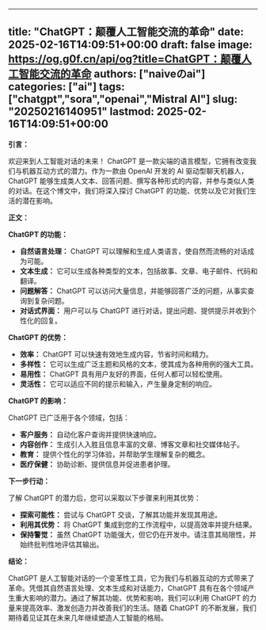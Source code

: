 
---
title: "ChatGPT：颠覆人工智能交流的革命"
date: 2025-02-16T14:09:51+00:00
draft: false
image: https://og.g0f.cn/api/og?title=ChatGPT：颠覆人工智能交流的革命
authors: ["naiveのai"]
categories: ["ai"]
tags: ["chatgpt","sora","openai","Mistral AI"]
slug: "20250216140951"
lastmod: 2025-02-16T14:09:51+00:00
---
**引言：**

欢迎来到人工智能对话的未来！ ChatGPT 是一款尖端的语言模型，它拥有改变我们与机器互动方式的潜力。作为一款由 OpenAI 开发的 AI 驱动型聊天机器人，ChatGPT 能够生成类人文本、回答问题、撰写各种形式的内容，并参与类似人类的对话。在这个博文中，我们将深入探讨 ChatGPT 的功能、优势以及它对我们生活的潜在影响。

**正文：**

**ChatGPT 的功能：**

* **自然语言处理：** ChatGPT 可以理解和生成人类语言，使自然而流畅的对话成为可能。
* **文本生成：** 它可以生成各种类型的文本，包括故事、文章、电子邮件、代码和翻译。
* **问题解答：** ChatGPT 可以访问大量信息，并能够回答广泛的问题，从事实查询到复杂问题。
* **对话式界面：** 用户可以与 ChatGPT 进行对话，提出问题、提供提示并收到个性化的回复。

**ChatGPT 的优势：**

* **效率：** ChatGPT 可以快速有效地生成内容，节省时间和精力。
* **多样性：** 它可以生成广泛主题和风格的文本，使其成为各种用例的强大工具。
* **易用性：** ChatGPT 具有用户友好的界面，任何人都可以轻松使用。
* **灵活性：** 它可以适应不同的提示和输入，产生量身定制的响应。

**ChatGPT 的影响：**

ChatGPT 已广泛用于各个领域，包括：

* **客户服务：** 自动化客户查询并提供快速响应。
* **内容创作：** 生成引人入胜且信息丰富的文章、博客文章和社交媒体帖子。
* **教育：** 提供个性化的学习体验，并帮助学生理解复杂的概念。
* **医疗保健：** 协助诊断、提供信息并促进患者护理。

**下一步行动：**

了解 ChatGPT 的潜力后，您可以采取以下步骤来利用其优势：

* **探索可能性：** 尝试与 ChatGPT 交谈，了解其功能并发现其用途。
* **利用其优势：** 将 ChatGPT 集成到您的工作流程中，以提高效率并提升结果。
* **保持警觉：** 虽然 ChatGPT 功能强大，但它仍在开发中。请注意其局限性，并始终批判性地评估其输出。

**结论：**

ChatGPT 是人工智能对话的一个变革性工具，它为我们与机器互动的方式带来了革命。凭借其自然语言处理、文本生成和对话能力，ChatGPT 具有在各个领域产生重大影响的潜力。通过了解其功能、优势和影响，我们可以利用 ChatGPT 的力量来提高效率、激发创造力并改善我们的生活。随着 ChatGPT 的不断发展，我们期待着见证其在未来几年继续塑造人工智能的格局。